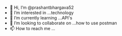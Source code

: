 - 👋 Hi, I’m @prashantbhargava52
- 👀 I’m interested in ...technology
- 🌱 I’m currently learning ...API's
- 💞️ I’m looking to collaborate on ...how to use postman
- 📫 How to reach me ...

<!---
prashantbhargava52/prashantbhargava52 is a ✨ special ✨ repository because its `README.md` (this file) appears on your GitHub profile.
You can click the Preview link to take a look at your changes.
--->
